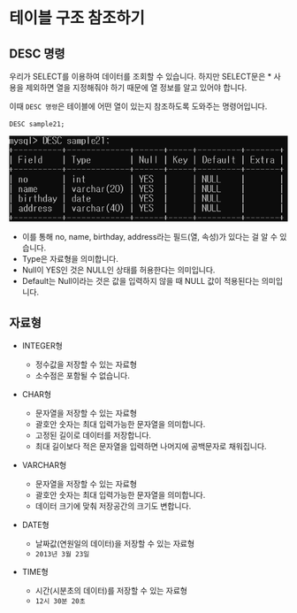 # 테이블 구조 참조하기

## DESC 명령

우리가 SELECT를 이용하여 데이터를 조회할 수 있습니다. 하지만
SELECT문은 * 사용을 제외하면 열을 지정해줘야 하기 때문에 열 정보를 알고 있어야 합니다.

이때 `DESC 명령`은 테이블에 어떤 열이 있는지 참조하도록 도와주는 명령어입니다.

``` mysql
DESC sample21; 
```

![](image/desc.png)

- 이를 통해 no, name, birthday, address라는 필드(열, 속성)가 있다는 걸 알 수 있습니다.
- Type은 자료형을 의미합니다.
- Null이 YES인 것은 NULL인 상태를 허용한다는 의미입니다.
- Default는 Null이라는 것은 값을 입력하지 않을 때 NULL 값이 적용된다는 의미입니다.

## 자료형

- INTEGER형
    - 정수값을 저장할 수 있는 자료형
    - 소수점은 포함될 수 없습니다.
    
- CHAR형
    - 문자열을 저장할 수 있는 자료형
    - 괄호안 숫자는 최대 입력가능한 문자열을 의미합니다.
    - 고정된 길이로 데이터를 저장합니다.
    - 최대 길이보다 적은 문자열을 입력하면 나머지에 공백문자로 채워집니다.
    
- VARCHAR형
    - 문자열을 저장할 수 있는 자료형
    - 괄호안 숫자는 최대 입력가능한 문자열을 의미합니다.
    - 데이터 크기에 맞춰 저장공간의 크기도 변합니다.
    
- DATE형
    - 날짜값(연원일의 데이터)을 저장할 수 있는 자료형
    - `2013년 3월 23일`
    
- TIME형
    - 시간(시분초의 데이터)를 저장할 수 있는 자료형
    - `12시 30분 20초`